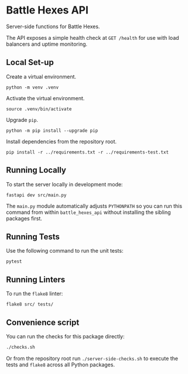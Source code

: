 # Battle Hexes API

Server-side functions for Battle Hexes.

The API exposes a simple health check at `GET /health` for use with load
balancers and uptime monitoring.

## Local Set-up

Create a virtual environment.

    python -m venv .venv

Activate the virtual environment.

    source .venv/bin/activate

Upgrade `pip`.

    python -m pip install --upgrade pip

Install dependencies from the repository root.

    pip install -r ../requirements.txt -r ../requirements-test.txt

## Running Locally

To start the server locally in development mode:

    fastapi dev src/main.py

The ``main.py`` module automatically adjusts ``PYTHONPATH`` so you can run this
command from within ``battle_hexes_api`` without installing the sibling
packages first.

## Running Tests

Use the following command to run the unit tests:

    pytest

## Running Linters

To run the `flake8` linter:

    flake8 src/ tests/

## Convenience script

You can run the checks for this package directly:

```bash
./checks.sh
```

Or from the repository root run `./server-side-checks.sh` to execute the tests
and `flake8` across all Python packages.

